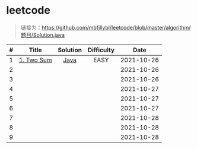 # leetcode

> 链接为：https://github.com/mbfjllybl/leetcode/blob/master/algorithm/题目/Solution.java

| # | Title | Solution | Difficulty | Date |
| :---: | :---: | :---: | :---: | :---: |
| 1 | [1. Two Sum](https://leetcode.com/problems/two-sum) | [Java](https://github.com/mbfjllybl/leetcode/blob/master/algorithm/two-sum/Solution.java) | EASY | 2021-10-26 |
| 2 |  | |  | 2021-10-26 |
| 3 |  | |  | 2021-10-26 |
| 4 |  | |  | 2021-10-27 |
| 5 |  | |  | 2021-10-27 |
| 6 |  | |  | 2021-10-27 |
| 7 |  | |  | 2021-10-28 |
| 8 | | | | 2021-10-28 |
| 9 | | | | 2021-10-28 |



